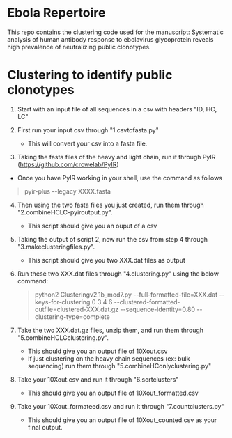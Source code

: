 # Ebola Repertoire
This repo contains the clustering code used for the manuscript: Systematic analysis of human antibody response to ebolavirus glycoprotein reveals high prevalence of neutralizing public clonotypes.

# Clustering to identify public clonotypes
1. Start with an input file of all sequences in a csv with headers "ID, HC, LC"

2. First run your input csv through "1.csvtofasta.py"
   - This will convert your csv into a fasta file. 
   
3. Taking the fasta files of the heavy and light chain, run it through PyIR (https://github.com/crowelab/PyIR)
  -  Once you have PyIR working in your shell, use the command as follows
   > pyir-plus --legacy XXXX.fasta
   
4. Then using the two fasta files you just created, run them through "2.combineHCLC-pyiroutput.py". 
   - This script should give you an ouput of a csv
   
5. Taking the output of script 2, now run the csv from step 4 through "3.makeclusteringfiles.py". 
   - This script should give you two XXX.dat files as output
   
6. Run these two XXX.dat files through "4.clustering.py" using the below command: 
   > python2 Clusteringv2.1b_mod7.py --full-formatted-file=XXX.dat --keys-for-clustering 0 3 4 6 --clustered-formatted-outfile=clustered-XXX.dat.gz --sequence-identity=0.80 --clustering-type=complete

7. Take the two XXX.dat.gz files, unzip them, and run them through "5.combineHCLCclustering.py". 
   - This should give you an output file of 10Xout.csv
   - If just clustering on the heavy chain sequences (ex: bulk sequencing) run them through "5.combineHConlyclustering.py"
   
8. Take your 10Xout.csv and run it through "6.sortclusters"
   - This should give you an output file of 10Xout_formatted.csv

9. Take your 10Xout_formateed.csv and run it through "7.countclusters.py"
   - This should give you an output file of 10Xout_counted.csv as your final output.
